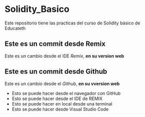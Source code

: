 # Solidity_Basico
Este repositorio tiene las practicas del curso de Solidity básico de Educateth

## Este es un commit desde Remix

Este es un cambio desde el IDE *Remix*, **en su version web**

## Este es un commit desde Github

Este es un cambio desde el *Github*, **en su vversion web**
* Esto se puede hacer desde el navegador con GitHub
* Esto se puede hacer desde el IDE de REMIX
* Esto se puede hacer en local desde una terminal
* Esto se puede hacer desde Visual Studio Code
